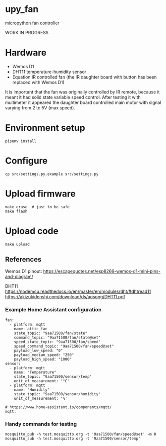 # upy_fan
micropython fan controller

WORK IN PROGRESS


# Hardware

* Wemos D1
* DHT11 temperature-humidity sensor
* Equation IR controlled fan (the IR daughter board with button has been replaced with Wemos D1)

It is important that the fan was originally controlled by IR remote, because it meant it had solid state variable speed control.
After testing it with multimeter it appeared the daughter board controlled main motor with signal varying from 2 to 5V (max speed).

# Environment setup

    pipenv install
    
# Configure

    cp src/settings.py.example src/settings.py

# Upload firmware
    
    make erase  # just to be safe
    make flash
    
# Upload code

    make upload

## References

Wemos D1 pinout:
https://escapequotes.net/esp8266-wemos-d1-mini-pins-and-diagram/

DHT11
https://nodemcu.readthedocs.io/en/master/en/modules/dht/#dhtread11
https://akizukidenshi.com/download/ds/aosong/DHT11.pdf

### Example Home Assistant configuration

    fan:
      - platform: mqtt
        name: attic_fan
        state_topic: "9aa71500/fan/state"
        command_topic: "9aa71500/fan/state@set"
        speed_state_topic: "9aa71500/fan/speed"
        speed_command_topic: "9aa71500/fan/speed@set"
        payload_low_speed: "0"
        payload_medium_speed: "250"
        payload_high_speed: "1000"
    sensor:
      - platform: mqtt
        name: "Temperature"
        state_topic: "9aa71500/sensor/temp"
        unit_of_measurement: '°C'
      - platform: mqtt
        name: "Humidity"
        state_topic: "9aa71500/sensor/humidity"
        unit_of_measurement: '%'

    # https://www.home-assistant.io/components/mqtt/
    mqtt:

### Handy commands for testing

    mosquitto_pub -h test.mosquitto.org -t '9aa71500/fan/speed@set' -m 0
    mosquitto_sub -h test.mosquitto.org -t '9aa71500/sensor/temp'
